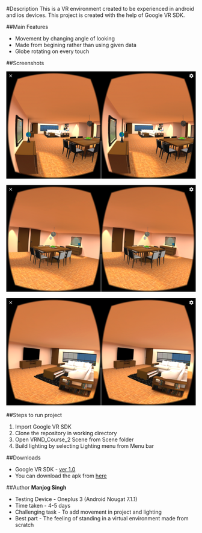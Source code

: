 #Description
This is a VR environment created to be experienced in android and ios devices. This project is created with the help of Google VR SDK.

##Main Features
* Movement by changing angle of looking
* Made from begining rather than using given data
* Globe rotating on every touch

##Screenshots
<p><center><img src ="Screenshots/Screenshot_20170128-135305.png" width="600"></center></p>

<p><center><img src="Screenshots/Screenshot_20170128-135612.png" width="600"></center></p>

<p><center><img src="Screenshots/Screenshot_20170128-135621.png" width="600"></center></p>

##Steps to run project
1. Import Google VR SDK
2. Clone the repository in working directory
3. Open VRND_Course_2 Scene from Scene folder
4. Build lighting by selecting Lighting menu from Menu bar

##Downloads
* Google VR SDK - [ver 1.0](https://github.com/googlevr/gvr-unity-sdk/releases/tag/v1.0.0)
* You can download the apk from [here](https://github.com/manjogsingh/VR-Apartment/releases/tag/v1.0.0)

##Author
**Manjog Singh**
* Testing Device - Oneplus 3 (Android Nougat 7.1.1)
* Time taken - 4-5 days
* Challenging task - To add movement in project and lighting
* Best part - The feeling of standing in a virtual environment made from scratch
